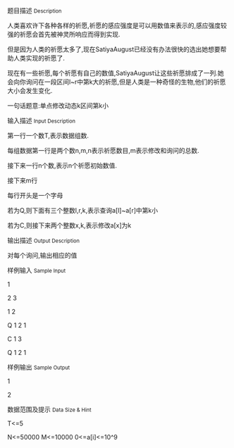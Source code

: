 <div class="panel panel-default">
<div class="area-title">
<span>
题目描述
<small>Description</small>
</span></div>
<div class="panel-body">

<p>人类喜欢许下各种各样的祈愿,祈愿的感应强度是可以用数值来表示的,感应强度较强的祈愿会首先被神灵所响应而得到实现.<br></p><p>但是因为人类的祈愿太多了,现在SatiyaAugust已经没有办法很快的选出她想要帮助人类实现的祈愿了.</p><p>现在有一些祈愿,每个祈愿有自己的数值,SatiyaAugust让这些祈愿排成了一列.她会向你询问在一段区间l~r中第k大的祈愿,但是人类是一种奇怪的生物,他们的祈愿大小会发生变化.</p><p>一句话题意:单点修改动态k区间第k小</p>

</div>
</div>

<div class="panel panel-default">
<div class="area-title">
<span>
输入描述
<small>Input Description</small>
</span></div>
<div class="panel-body">
<p>第一行一个数T,表示数据组数.</p><p>每组数据第一行是两个数n,m,n表示祈愿数目,m表示修改和询问的总数.</p><p>接下来一行n个数,表示n个祈愿初始数值.</p><p>接下来m行</p><p>每行开头是一个字母</p><p>若为Q,则下面有三个整数l,r,k,表示查询a[l]~a[r]中第k小</p><p>若为C,则接下来两个整数x,k,表示修改a[x]为k</p>

</div>
</div>
<div  class="panel panel-default">
<div class="area-title">
<span>
输出描述
<small>Output Description</small>
</span></div>
<div class="panel-body">

<p>对每个询问,输出相应的值</p>

</div>
</div>


<div class="panel panel-default">
<div class="area-title">
<span>
样例输入
<small>Sample Input</small>
</span></div>
<div class="panel-body">
<p>1</p><p>2 3</p><p>1 2</p><p>Q 1 2 1</p><p>C 1 3</p><p>Q 1 2 1</p>

</div>
</div>

<div class="panel panel-default">
<div class="area-title">
<span>
样例输出
<small>Sample Output</small>
</span></div>
<div class="panel-body">
<p>1</p><p>2</p>

</div>
</div>

<div class="panel panel-default">
<div class="area-title">
<span>
数据范围及提示
<small>Data Size & Hint</small>
</span></div>
<div class="panel-body">
<p>T&lt;=5</p><p>N&lt;=50000 M&lt;=10000 0&lt;=a[i]&lt;=10^9</p>
</div>
</div>